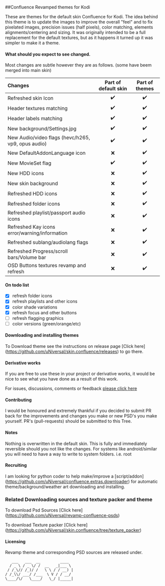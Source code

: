 ##Confluence Revamped themes for Kodi

These are themes for the default skin Confluence for Kodi.
The idea behind this theme is to update the images to improve the overall "feel" and to fix pixelated images, precision issues (half pixels), color matching, elements alignments/centering and sizing.
It was originally intended to be a full replacement for the default textures, but as it happens it turned up it was simpler to make it a theme.

#### What should you expect to see changed. 

Most changes are subtle however they are as follows. (some have beem merged into main skin)

Changes | Part of default skin | Part of themes 
:----|:---:|:---:
Refreshed skin Icon | :heavy_check_mark: | :heavy_check_mark:
Header textures matching | :heavy_check_mark: | :heavy_check_mark:
Header labels matching | :heavy_check_mark: | :heavy_check_mark:
New background/Settings.jpg | :heavy_check_mark: | :heavy_check_mark:
New Audio/video flags (hevc/h265, vp9, opus audio) | :heavy_check_mark: | :heavy_check_mark:
New DefaultAddonLanguage icon | :x: | :heavy_check_mark:
New MovieSet flag | :heavy_check_mark: | :heavy_check_mark:
New HDD icons | :x: | :heavy_check_mark:
New skin background | :x: | :heavy_check_mark:
Refreshed HDD icons | :x: | :heavy_check_mark:
Refreshed folder icons | :x: | :heavy_check_mark:
Refreshed playlist/passport audio icons | :x: | :heavy_check_mark:
Refreshed Kay icons error/warning/information | :x: | :heavy_check_mark:
Refreshed sublang/audiolang flags | :x: | :heavy_check_mark:
Refreshed Progress/scroll bars/Volume bar | :x: | :heavy_check_mark:
OSD Buttons textures revamp and refresh | :x: | :heavy_check_mark:

#### On todo list
- [x] refresh folder icons
- [x] refresh playlists and other icons
- [x] color shade variations
- [x] refresh focus and other buttons
- [ ] refresh flagging graphics
- [ ] color versions (green/orange/etc)

#### Downloading and installing themes

To Download theme see the instructions on release page [Click here] (https://github.com/uNiversaI/skin.confluence/releases) to go there.

#### Derivative works

If you are free to use these in your project or derivative works, it would be nice to see what you have done as a result of this work.

For issues, discussions, comments or feedback [please click here](https://github.com/uNiversaI/skin.confluence/issues)

#### Contributing

I would be honoured and extremely thankful if you decided to submit PR back for the improvements and changes you make or new PSD's you make yourself.
PR's (pull-requests) should be submitted to this Tree.

#### Notes
Nothing is overwritten in the default skin. This is fully and immediately reversible should you not like the changes.
For systems like android/similar you will need to have a way to write to system folders. i.e. root

#### Recruiting
I am looking for python coder to help make/improve a [script/addon] (https://github.com/uNiversaI/confluence.extras.downloader) for automatic theme/background/weather art downloading and installing.

### Related Downloading sources and texture packer and theme

To download Psd Sources [Click here] (https://github.com/uNiversaI/revamp-confluence-psds)

To download Texture packer [Click here] (https://github.com/uNiversaI/skin.confluence/tree/texture_packer)

#### Licensing

Revamp theme and corresponding PSD sources are released under.

```
   ___   ___  __         ____  
  / _ \ / _ \/ /  __   _|___ \ 
 / /_\// /_)/ /   \ \ / / __) |
/ /_\\/ ___/ /___  \ V / / __/ 
\____/\/   \____/   \_/ |_____|

```
